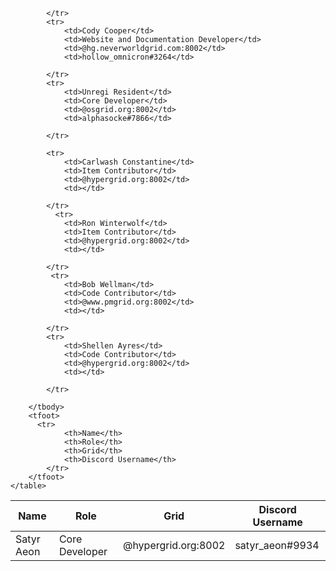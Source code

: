 
<table id="example" class="display" style="width:100%">
        <thead>
            <tr>
                <th>Name</th>
                <th>Role</th>
                <th>Grid</th>
                <th>Discord Username</th>
            </tr>
        </thead>
        <tbody>
            <tr>
                <td>Satyr Aeon</td>
                <td>Core Developer</td>
                <td>@hypergrid.org:8002</td>
                <td>satyr_aeon#9934</td>
            
            </tr>
            <tr>
                <td>Cody Cooper</td>
                <td>Website and Documentation Developer</td>
                <td>@hg.neverworldgrid.com:8002</td>
                <td>hollow_omnicron#3264</td>
            
            </tr>
            <tr>
                <td>Unregi Resident</td>
                <td>Core Developer</td>
                <td>@osgrid.org:8002</td>
                <td>alphasocke#7866</td>
            
            </tr>
    
            <tr>
                <td>Carlwash Constantine</td>
                <td>Item Contributor</td>
                <td>@hypergrid.org:8002</td>
                <td></td>
            
            </tr>
              <tr>
                <td>Ron Winterwolf</td>
                <td>Item Contributor</td>
                <td>@hypergrid.org:8002</td>
                <td></td>
            
            </tr>
             <tr>
                <td>Bob Wellman</td>
                <td>Code Contributor</td>
                <td>@www.pmgrid.org:8002</td>
                <td></td>
            
            </tr>
            <tr>
                <td>Shellen Ayres</td>
                <td>Code Contributor</td>
                <td>@hypergrid.org:8002</td>
                <td></td>
            
            </tr>
           
        </tbody>
        <tfoot>
          <tr>
                <th>Name</th>
                <th>Role</th>
                <th>Grid</th>
                <th>Discord Username</th>
            </tr>
        </tfoot>
    </table>

<script>
  $(document).ready(function() {
    $('#example').DataTable();
} );
  </script>

